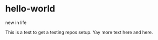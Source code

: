 # hello-world
new in life

This is a test to get a testing repos setup. Yay
more text here and here. 
